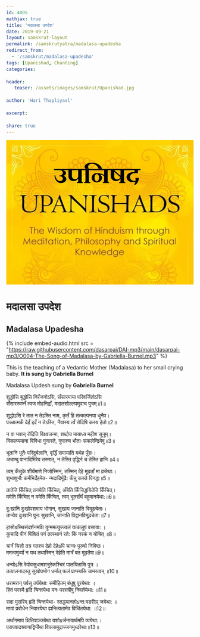 ```yaml
---
id: 4005    
mathjax: true
title: 'मदालसा उपदेश'
date: 2019-09-21
layout: samskrut-layout 
permalink: /samskrutyatra/madalasa-upadesha
redirect_from: 
  - '/samskrut/madalasa-upadesha'
tags: [Upanishad, Chanting]
categories:

header:
   teaser: /assets/images/samskrut/Upanishad.jpg

author: 'Hari Thapliyaal'

excerpt:

share: true
---
```


![](/assets/images/samskrut/Upanishad.jpg)

# मदालसा उपदेश
## Madalasa Upadesha

{% include embed-audio.html src = "https://raw.githubusercontent.com/dasarpai/DAI-mp3/main/dasarpai-mp3/O004-The-Song-of-Madalasa-by-Gabriella-Burnel.mp3" %} 


This is the teaching of a Vedantic Mother (Madalasa) to her small crying baby. **It is sung by Gabriella Burnel**

Madalasa Updesh sung by **Gabriella Burnel**

  
शुद्धोसि बुद्धोसि निरँजनोऽसि, सँसारमाया परिवर्जितोऽसि  
सँसारस्वप्नँ त्यज मोहनिद्राँ, मदालसोल्लपमुवाच पुत्रम्॥1॥

शुद्धोऽसि रे तात न तेऽस्ति नाम, कृतँ हि तत्कल्पनया धुनैव।  
पच्चात्मकँ देहँ इदँ न तेऽस्ति, नैवास्य त्वँ रोदिषि कस्य हेतो॥2॥

न वा भवान् रोदिति विक्ष्वजन्मा, शब्दोय मायाध्य महीश सूनूम्।  
विकल्प्यमाना विविधा गुणास्ते, गुणाश्च भौताः सकलेन्द्रियेषु॥3॥  
  
भूतानि भूतैः परिदुर्बलानि, वृद्धिँ समायाति यथेह पुँसः।  
अन्नाम्बु पानादिभिरेव तस्मात्, न तेस्ति वृद्धिर्न च तेस्ति हानिः॥4॥  
  
त्वम् कँचुके शीर्यमाणे निजोस्मिन्, तस्मिन् देहे मूढताँ मा व्रजेथाः।  
शुभाशुभौः कर्मभिर्देहमेत- न्मदादिर्मूढै: कँचु कस्ते पिनद्धः॥5॥  
  
तातेति किँचित् तनयेति किँचित्, अँबेति किँचिद्धयितेति किँचित्।  
ममेति किँचित् न ममेति किँचित्, त्वम् भूतसँघँ बहुमानयेथा:॥6॥  
  
दु:खानि दुःखोपशमाय भोगान्, सुखाय जानाति विमूढचेताः।  
तान्येव दुःखानि पुनः सुखानि, जानाति विद्वानविमूढ़चेता:॥7॥  
  
हासोsस्थिसंदर्शनमक्षि युग्ममत्युज्ज्वलं यत्कलुषं वसाया: ।  
कुचादि पीनं पिशितं पनं तत्स्थानं रते: किं नरकं न योषित् ॥8॥

यानँ चित्तौ तत्र गतश्च देहो देहेsपि चान्यः पुरुषो निविष्ठः।  
ममत्वमुर्व्यां न यथ तथास्मिन् देहेति मात्रँ बत मूढतैषा॥9॥  
  
  
धन्योsसि रेयोवसुधामशत्रुरेकश्चिरं पालयितासि पुत्र ।  
तत्पालनादस्तु सुखोपभोग धर्मात् फलं प्राप्स्यसि चामरत्वम् ॥10॥  
  
धरामरान् पर्वसु तर्पयेथा: समीहितम् बंधुषु पूरयेथा: ।  
हितं परस्मै हृदि चिन्तयेथा मनः परस्त्रीषु निवर्तयेथा: ॥11॥  
  
सदा मुरारिम् हृदि चिन्तयेथा- स्तद्धयानतोsन्त:षडरीञ् जयेथा: ॥  
मायां प्रबोधेन निवारयेथा ह्यनित्यतामेव विचिंतयेथा: ॥12॥  
  
अर्थागमाय क्षितिपाञ्जयेथा यशोsर्जनायार्थमपि व्ययेथा:।  
परापवादश्रवणाद्विभीथा विपत्समुद्राज्जनमुध्दरेथाः॥13॥



